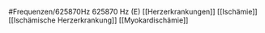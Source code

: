 #Frequenzen/625870Hz
625870 Hz (E)
[[Herzerkrankungen]]
[[Ischämie]]
[[Ischämische Herzerkrankung]]
[[Myokardischämie]]